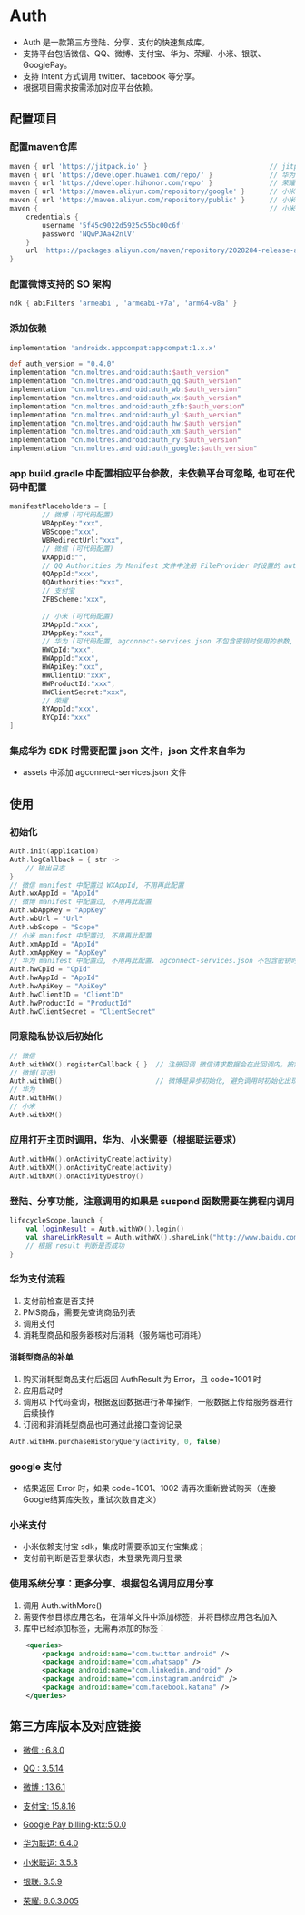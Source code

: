 # Auth
- Auth 是一款第三方登陆、分享、支付的快速集成库。
- 支持平台包括微信、QQ、微博、支付宝、华为、荣耀、小米、银联、GooglePay。
- 支持 Intent 方式调用 twitter、facebook 等分享。
- 根据项目需求按需添加对应平台依赖。

## 配置项目

### 配置maven仓库
```groovy
maven { url 'https://jitpack.io' }                              // jitpack仓库
maven { url 'https://developer.huawei.com/repo/' }              // 华为仓库
maven { url 'https://developer.hihonor.com/repo' }              // 荣耀仓库
maven { url 'https://maven.aliyun.com/repository/google' }      // 小米有些库需要jcenter
maven { url 'https://maven.aliyun.com/repository/public' }      // 小米有些库需要jcenter
maven {                                                         // 小米仓库
    credentials {
        username '5f45c9022d5925c55bc00c6f'
        password 'NQwPJAa42nlV'
    }
    url 'https://packages.aliyun.com/maven/repository/2028284-release-awMPKn/'
}
```

### 配置微博支持的 SO 架构
```groovy
ndk { abiFilters 'armeabi', 'armeabi-v7a', 'arm64-v8a' }
```

### 添加依赖
```groovy
implementation 'androidx.appcompat:appcompat:1.x.x'

def auth_version = "0.4.0"
implementation "cn.moltres.android:auth:$auth_version"
implementation "cn.moltres.android:auth_qq:$auth_version"
implementation "cn.moltres.android:auth_wb:$auth_version"
implementation "cn.moltres.android:auth_wx:$auth_version"
implementation "cn.moltres.android:auth_zfb:$auth_version"
implementation "cn.moltres.android:auth_yl:$auth_version"
implementation "cn.moltres.android:auth_hw:$auth_version"
implementation "cn.moltres.android:auth_xm:$auth_version"
implementation "cn.moltres.android:auth_ry:$auth_version"
implementation "cn.moltres.android:auth_google:$auth_version"
```

### app build.gradle 中配置相应平台参数，未依赖平台可忽略, 也可在代码中配置
```groovy
manifestPlaceholders = [
        // 微博 (可代码配置)
        WBAppKey:"xxx",
        WBScope:"xxx",
        WBRedirectUrl:"xxx",
        // 微信 (可代码配置)
        WXAppId:"",
        // QQ Authorities 为 Manifest 文件中注册 FileProvider 时设置的 authorities 属性值
        QQAppId:"xxx",
        QQAuthorities:"xxx",
        // 支付宝
        ZFBScheme:"xxx",
        
        // 小米 (可代码配置)
        XMAppId:"xxx",
        XMAppKey:"xxx",
        // 华为 (可代码配置, agconnect-services.json 不包含密钥时使用的参数, 包含无需配置)
        HWCpId:"xxx",
        HWAppId:"xxx",
        HWApiKey:"xxx",
        HWClientID:"xxx",
        HWProductId:"xxx",
        HWClientSecret:"xxx",
        // 荣耀
        RYAppId:"xxx",
        RYCpId:"xxx"
]
```

### 集成华为 SDK 时需要配置 json 文件，json 文件来自华为
- assets 中添加 agconnect-services.json 文件


## 使用

### 初始化
```kotlin
Auth.init(application)
Auth.logCallback = { str ->
    // 输出日志
}
// 微信 manifest 中配置过 WXAppId, 不用再此配置
Auth.wxAppId = "AppId"
// 微博 manifest 中配置过, 不用再此配置
Auth.wbAppKey = "AppKey"
Auth.wbUrl = "Url"
Auth.wbScope = "Scope"
// 小米 manifest 中配置过, 不用再此配置
Auth.xmAppId = "AppId"
Auth.xmAppKey = "AppKey"
// 华为 manifest 中配置过, 不用再此配置. agconnect-services.json 不包含密钥时使用的参数, 包含无需配置
Auth.hwCpId = "CpId"
Auth.hwAppId = "AppId"
Auth.hwApiKey = "ApiKey"
Auth.hwClientID = "ClientID"
Auth.hwProductId = "ProductId"
Auth.hwClientSecret = "ClientSecret"
```

### 同意隐私协议后初始化
```kotlin
// 微信
Auth.withWX().registerCallback { }  // 注册回调 微信请求数据会在此回调内，按需解析数据
// 微博(可选)
Auth.withWB()                       // 微博是异步初始化, 避免调用时初始化出现未初始化完成的问题, 所以提前调用一下, 初始化SDK (库内使用方式是延迟初始化, 第一次调用才做初始化)
// 华为
Auth.withHW()
// 小米
Auth.withXM()
```

### 应用打开主页时调用，华为、小米需要（根据联运要求）
```kotlin
Auth.withHW().onActivityCreate(activity)
Auth.withXM().onActivityCreate(activity)
Auth.withXM().onActivityDestroy()
```

### 登陆、分享功能，注意调用的如果是 suspend 函数需要在携程内调用
```kotlin
lifecycleScope.launch {
    val loginResult = Auth.withWX().login()
    val shareLinkResult = Auth.withWX().shareLink("http://www.baidu.com")
    // 根据 result 判断是否成功
}
```

### 华为支付流程
1. 支付前检查是否支持
2. PMS商品，需要先查询商品列表
3. 调用支付
4. 消耗型商品和服务器核对后消耗（服务端也可消耗）

#### 消耗型商品的补单
1. 购买消耗型商品支付后返回 AuthResult 为 Error，且 code=1001 时
2. 应用启动时
3. 调用以下代码查询，根据返回数据进行补单操作，一般数据上传给服务器进行后续操作
4. 订阅和非消耗型商品也可通过此接口查询记录
```kotlin
Auth.withHW.purchaseHistoryQuery(activity, 0, false)
```

### google 支付
- 结果返回 Error 时，如果 code=1001、1002 请再次重新尝试购买（连接Google结算库失败，重试次数自定义）

### 小米支付
- 小米依赖支付宝 sdk，集成时需要添加支付宝集成；
- 支付前判断是否登录状态，未登录先调用登录

### 使用系统分享：更多分享、根据包名调用应用分享
1. 调用 Auth.withMore()
2. 需要传参目标应用包名，在清单文件中添加<queries>标签，并将目标应用包名加入
3. 库中已经添加<queries>标签，无需再添加的标签：
```xml
    <queries>
        <package android:name="com.twitter.android" />
        <package android:name="com.whatsapp" />
        <package android:name="com.linkedin.android" />
        <package android:name="com.instagram.android" />
        <package android:name="com.facebook.katana" />
    </queries>
```

## 第三方库版本及对应链接
- [微信 : 6.8.0](https://developers.weixin.qq.com/doc/oplatform/Mobile_App/Access_Guide/Android.html)
- [QQ : 3.5.14](https://wiki.connect.qq.com/qq%e7%99%bb%e5%bd%95)
- [微博 : 13.6.1](https://github.com/sinaweibosdk/weibo_android_sdk)
- [支付宝: 15.8.16](https://docs.open.alipay.com/204/105296/)

- [Google Pay billing-ktx:5.0.0](https://developer.android.com/google/play/billing/integrate#fetch)
- [华为联运: 6.4.0](https://developer.huawei.com/consumer/cn/doc/development/HMS-Guides/iap-development-guide-v4)
- [小米联运: 3.5.3](https://dev.mi.com/distribute/doc/details?pId=1150#6)
- [银联: 3.5.9](https://open.unionpay.com/tjweb/doc/mchnt/list?productId=3)
- [荣耀: 6.0.3.005](https://developer.hihonor.com/cn/kitdoc?category=%E5%9F%BA%E7%A1%80%E6%9C%8D%E5%8A%A1&kitId=11001&navigation=guides&docId=android-intergrate-sdk.md)
